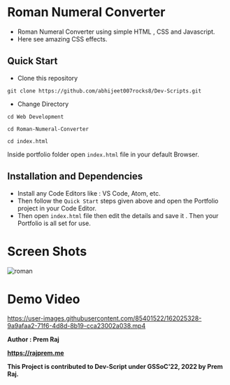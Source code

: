 



# **Roman Numeral Converter**

- Roman Numeral Converter using simple HTML , CSS and Javascript. 
- Here see amazing CSS effects.


## **Quick Start**
- Clone this repository

``` 
git clone https://github.com/abhijeet007rocks8/Dev-Scripts.git
```
- Change Directory

```
cd Web Development
```
```
cd Roman-Numeral-Converter
```
```
cd index.html
```
Inside portfolio folder open ```index.html``` file in your default Browser.

## **Installation and Dependencies**

- Install any Code Editors like : VS Code, Atom, etc.
- Then follow the ```Quick Start``` steps given above and open the Portfolio project in your Code Editor.
- Then open ```index.html``` file then edit the details and save it . Then your Portfolio is all set for use.

# **Screen Shots**

<img src="https://i.ibb.co/Wcx5D2s/roman.png" alt="roman" border="0">

# **Demo Video**

https://user-images.githubusercontent.com/85401522/162025328-9a9afaa2-71f6-4d8d-8b19-cca23002a038.mp4









**Author : Prem Raj**

**https://rajprem.me**

**This Project is contributed to Dev-Script under GSSoC'22, 2022 by Prem Raj.**
